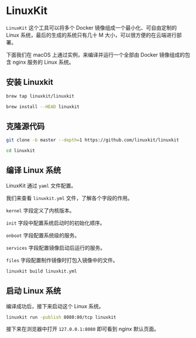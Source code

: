# LinuxKit

`LinuxKit` 这个工具可以将多个 Docker 镜像组成一个最小化、可自由定制的 Linux 系统，最后的生成的系统只有几十 M 大小，可以很方便的在云端进行部署。

下面我们在 macOS 上通过实例，来编译并运行一个全部由 Docker 镜像组成的包含 nginx 服务的 Linux 系统。

## 安装 Linuxkit

```bash
brew tap linuxkit/linuxkit

brew install --HEAD linuxkit
```

## 克隆源代码

```bash
git clone -b master --depth=1 https://github.com/linuxkit/linuxkit

cd linuxkit
```

## 编译 Linux 系统

LinuxKit 通过 `yaml` 文件配置。

我们来查看 `linuxkit.yml` 文件，了解各个字段的作用。

`kernel` 字段定义了内核版本。

`init` 字段中配置系统启动时的初始化顺序。

`onboot` 字段配置系统级的服务。

`services` 字段配置镜像启动后运行的服务。

`files` 字段配置制作镜像时打包入镜像中的文件。

```bash
linuxkit build linuxkit.yml
```

## 启动 Linux 系统

编译成功后，接下来启动这个 Linux 系统。

```bash
linuxkit run -publish 8080:80/tcp linuxkit
```

接下来在浏览器中打开 `127.0.0.1:8080` 即可看到 nginx 默认页面。
